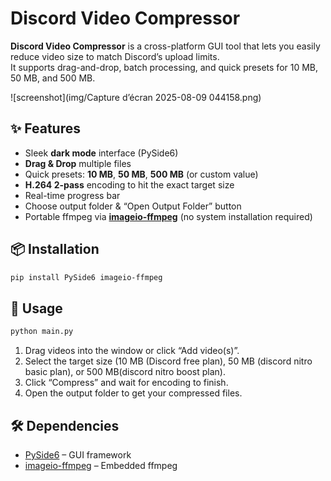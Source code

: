 # Discord Video Compressor

**Discord Video Compressor** is a cross-platform GUI tool that lets you easily reduce video size to match Discord’s upload limits.  
It supports drag-and-drop, batch processing, and quick presets for 10 MB, 50 MB, and 500 MB.

![screenshot](img/Capture d’écran 2025-08-09 044158.png)

## ✨ Features
- Sleek **dark mode** interface (PySide6)
- **Drag & Drop** multiple files
- Quick presets: **10 MB**, **50 MB**, **500 MB** (or custom value)
- **H.264 2-pass** encoding to hit the exact target size
- Real-time progress bar
- Choose output folder & “Open Output Folder” button
- Portable ffmpeg via **[imageio-ffmpeg](https://pypi.org/project/imageio-ffmpeg/)** (no system installation required)

## 📦 Installation
```bash
pip install PySide6 imageio-ffmpeg
````

## 🚀 Usage

```bash
python main.py
```

1. Drag videos into the window or click “Add video(s)”.
2. Select the target size (10 MB (Discord free plan), 50 MB (discord nitro basic plan), or 500 MB(discord nitro boost plan).
3. Click “Compress” and wait for encoding to finish.
4. Open the output folder to get your compressed files.

## 🛠 Dependencies

* [PySide6](https://pypi.org/project/PySide6/) – GUI framework
* [imageio-ffmpeg](https://pypi.org/project/imageio-ffmpeg/) – Embedded ffmpeg
